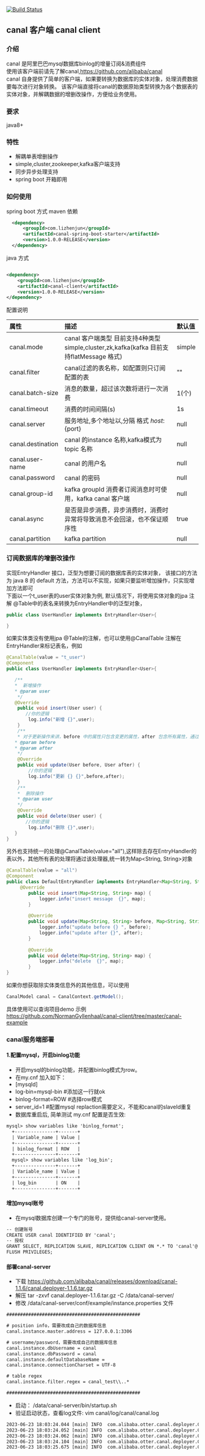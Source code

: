 [![Build Status](https://travis-ci.org/NormanGyllenhaal/canal-client.svg?branch=master)](https://travis-ci.org/NormanGyllenhaal/canal-client)

## canal 客户端 canal client

### 介绍

canal 是阿里巴巴mysql数据库binlog的增量订阅&消费组件  
使用该客户端前请先了解canal,https://github.com/alibaba/canal  
canal 自身提供了简单的客户端，如果要转换为数据库的实体对象，处理消费数据要每次进行对象转换。
该客户端直接将canal的数据原始类型转换为各个数据表的实体对象，并解耦数据的增删改操作，方便给业务使用。

### 要求

java8+

### 特性

* 解耦单表增删操作
* simple,cluster,zookeeper,kafka客户端支持
* 同步异步处理支持
* spring boot 开箱即用

### 如何使用

spring boot 方式
maven 依赖

```xml
  <dependency>
      <groupId>com.lizhenjun</groupId>
      <artifactId>canal-spring-boot-starter</artifactId>
      <version>1.0.0-RELEASE</version>
  </dependency>
```

java 方式

```xml

<dependency>
    <groupId>com.lizhenjun</groupId>
    <artifactId>canal-client</artifactId>
    <version>1.0.0-RELEASE</version>
</dependency>
```

配置说明

|属性|描述|默认值|
|:----    |:---------------------    |:------- |
|canal.mode |canal 客户端类型 目前支持4种类型 simple,cluster,zk,kafka(kafka 目前支持flatMessage 格式)|simple
|canal.filter| canal过滤的表名称，如配置则只订阅配置的表|""
|canal.batch-size| 消息的数量，超过该次数将进行一次消费 |1(个)
|canal.timeout  |消费的时间间隔(s)|1s
|canal.server     |服务地址,多个地址以,分隔 格式 ${host}:${port}|null
|canal.destination |canal 的instance 名称,kafka模式为topic 名称|null
|canal.user-name     |canal 的用户名    |null
|canal.password |canal 的密码     |null
|canal.group-id  |kafka groupId 消费者订阅消息时可使用，kafka canal 客户端 |null
|canal.async |是否是异步消费，异步消费时，消费时异常将导致消息不会回滚，也不保证顺序性 |true
|canal.partition |kafka partition |null

### 订阅数据库的增删改操作

实现EntryHandler<T> 接口，泛型为想要订阅的数据库表的实体对象，
该接口的方法为 java 8 的 default 方法，方法可以不实现，如果只要监听增加操作，只实现增加方法即可  
下面以一个t_user表的user实体对象为例,
默认情况下，将使用实体对象的jpa 注解 @Table中的表名来转换为EntryHandler中的泛型对象，

```java
public class UserHandler implements EntryHandler<User>{

}
```

如果实体类没有使用jpa @Table的注解，也可以使用@CanalTable 注解在EntryHandler来标记表名，例如

```java
@CanalTable(value = "t_user")
@Component
public class UserHandler implements EntryHandler<User>{

   /**
   *  新增操作
   * @param user
    */
   @Override
    public void insert(User user) {
	   //你的逻辑
        log.info("新增 {}",user);
    }
    /**
    * 对于更新操作来讲，before 中的属性只包含变更的属性，after 包含所有属性，通过对比可发现那些属性更新了
   * @param before
   * @param after
    */
    @Override
    public void update(User before, User after) {
    	//你的逻辑
        log.info("更新 {} {}",before,after);
    }
    /**
    *  删除操作
    * @param user
    */
    @Override
    public void delete(User user) {
       //你的逻辑
        log.info("删除 {}",user); 
   }
}
```

另外也支持统一的处理@CanalTable(value="all"),这样除去存在EntryHandler的表以外，其他所有表的处理将通过该处理器,统一转为Map<String, String>对象

```java
@CanalTable(value = "all")
@Component
public class DefaultEntryHandler implements EntryHandler<Map<String, String>> {
     @Override
        public void insert(Map<String, String> map) {
            logger.info("insert message  {}", map);
        }
    
        @Override
        public void update(Map<String, String> before, Map<String, String> after) {
            logger.info("update before {} ", before);
            logger.info("update after {}", after);
        }
    
        @Override
        public void delete(Map<String, String> map) {
            logger.info("delete  {}", map);
        }
}
```

如果你想获取除实体类信息外的其他信息，可以使用

```java
CanalModel canal = CanalContext.getModel();
```

具体使用可以查询项目demo 示例  
https://github.com/NormanGyllenhaal/canal-client/tree/master/canal-example

### canal服务端部署

#### 1.配置mysql，开启binlog功能
* 开启mysql的binlog功能，并配置binlog模式为row。
* 在my.cnf 加入如下：
* [mysqld]
* log-bin=mysql-bin #添加这一行就ok
* binlog-format=ROW #选择row模式
* server_id=1 #配置mysql replaction需要定义，不能和canal的slaveId重复
* 数据库重启后, 简单测试 my.cnf 配置是否生效:
```html
mysql> show variables like 'binlog_format';
  +---------------+-------+
  | Variable_name | Value |
  +---------------+-------+
  | binlog_format | ROW   |
  +---------------+-------+
  mysql> show variables like 'log_bin';
  +---------------+-------+
  | Variable_name | Value |
  +---------------+-------+
  | log_bin       | ON    |
  +---------------+-------+
```
#### 增加mysql账号
* 在mysql数据库创建一个专门的账号，提供给canal-server使用。
```html
-- 创建账号
CREATE USER canal IDENTIFIED BY 'canal'; 
-- 授权
GRANT SELECT, REPLICATION SLAVE, REPLICATION CLIENT ON *.* TO 'canal'@'%';
FLUSH PRIVILEGES;
```

#### 部署canal-server
* 下载 https://github.com/alibaba/canal/releases/download/canal-1.1.6/canal.deployer-1.1.6.tar.gz
* 解压 tar -zxvf canal.deployer-1.1.6.tar.gz -C /data/canal-server/
* 修改 /data/canal-server/conf/example/instance.properties 文件
```html
#################################################

# position info，需要改成自己的数据库信息
canal.instance.master.address = 127.0.0.1:3306

# username/password，需要改成自己的数据库信息
canal.instance.dbUsername = canal
canal.instance.dbPassword = canal
canal.instance.defaultDatabaseName = 
canal.instance.connectionCharset = UTF-8

# table regex
canal.instance.filter.regex = canal_test\\..*

#################################################
```
* 启动： /data/canal-server/bin/startup.sh
* 验证启动状态，查看log文件: vim canal/log/canal/canal.log
```html
2023-06-23 18:03:24.044 [main] INFO  com.alibaba.otter.canal.deployer.CanalLauncher - ## set default uncaught exception handler
2023-06-23 18:03:24.052 [main] INFO  com.alibaba.otter.canal.deployer.CanalLauncher - ## load canal configurations
2023-06-23 18:03:24.062 [main] INFO  com.alibaba.otter.canal.deployer.CanalStarter - ## start the canal server.
2023-06-23 18:03:24.104 [main] INFO  com.alibaba.otter.canal.deployer.CanalController - ## start the canal server[172.21.0.1(172.21.0.1):11111]
2023-06-23 18:03:25.675 [main] INFO  com.alibaba.otter.canal.deployer.CanalStarter - ## the canal server is running now ......
```